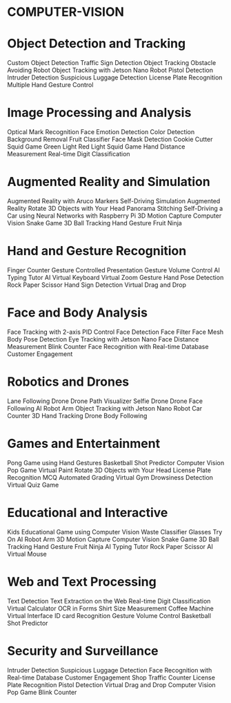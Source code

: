# COMPUTER-VISION

# Object Detection and Tracking
Custom Object Detection
Traffic Sign Detection
Object Tracking
Obstacle Avoiding Robot
Object Tracking with Jetson Nano Robot
Pistol Detection
Intruder Detection
Suspicious Luggage Detection
License Plate Recognition
Multiple Hand Gesture Control

# Image Processing and Analysis
Optical Mark Recognition
Face Emotion Detection
Color Detection
Background Removal
Fruit Classifier
Face Mask Detection
Cookie Cutter Squid Game
Green Light Red Light Squid Game
Hand Distance Measurement
Real-time Digit Classification

# Augmented Reality and Simulation
Augmented Reality with Aruco Markers
Self-Driving Simulation
Augmented Reality
Rotate 3D Objects with Your Head
Panorama Stitching
Self-Driving a Car using Neural Networks with Raspberry Pi
3D Motion Capture
Computer Vision Snake Game
3D Ball Tracking
Hand Gesture Fruit Ninja

# Hand and Gesture Recognition
Finger Counter
Gesture Controlled Presentation
Gesture Volume Control
AI Typing Tutor
AI Virtual Keyboard
Virtual Zoom Gesture
Hand Pose Detection
Rock Paper Scissor
Hand Sign Detection
Virtual Drag and Drop

# Face and Body Analysis
Face Tracking with 2-axis PID Control
Face Detection
Face Filter
Face Mesh
Body Pose Detection
Eye Tracking with Jetson Nano
Face Distance Measurement
Blink Counter
Face Recognition with Real-time Database
Customer Engagement

# Robotics and Drones
Lane Following Drone
Drone Path Visualizer
Selfie Drone
Drone Face Following
AI Robot Arm
Object Tracking with Jetson Nano Robot
Car Counter
3D Hand Tracking
Drone Body Following

# Games and Entertainment
Pong Game using Hand Gestures
Basketball Shot Predictor
Computer Vision Pop Game
Virtual Paint
Rotate 3D Objects with Your Head
License Plate Recognition
MCQ Automated Grading
Virtual Gym
Drowsiness Detection
Virtual Quiz Game

# Educational and Interactive
Kids Educational Game using Computer Vision
Waste Classifier
Glasses Try On
AI Robot Arm
3D Motion Capture
Computer Vision Snake Game
3D Ball Tracking
Hand Gesture Fruit Ninja
AI Typing Tutor
Rock Paper Scissor
AI Virtual Mouse

# Web and Text Processing
Text Detection
Text Extraction on the Web
Real-time Digit Classification
Virtual Calculator
OCR in Forms
Shirt Size Measurement
Coffee Machine Virtual Interface
ID card Recognition
Gesture Volume Control
Basketball Shot Predictor

# Security and Surveillance
Intruder Detection
Suspicious Luggage Detection
Face Recognition with Real-time Database
Customer Engagement
Shop Traffic Counter
License Plate Recognition
Pistol Detection
Virtual Drag and Drop
Computer Vision Pop Game
Blink Counter

